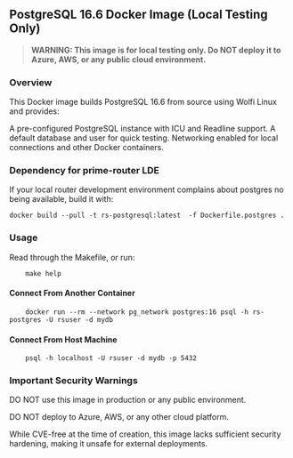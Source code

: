 ## PostgreSQL 16.6 Docker Image (Local Testing Only)

> **WARNING: This image is for local testing only. Do NOT deploy it to Azure, AWS, or any public cloud environment.**

### Overview

This Docker image builds PostgreSQL 16.6 from source using Wolfi Linux and provides:

A pre-configured PostgreSQL instance with ICU and Readline support.
A default database and user for quick testing.
Networking enabled for local connections and other Docker containers.

### Dependency for prime-router LDE

If your local router development environment complains about postgres no being available, build it with:

```shell
docker build --pull -t rs-postgresql:latest  -f Dockerfile.postgres .
```


### Usage

Read through the Makefile, or run:

```shell
    make help
```

#### Connect From Another Container

```shell
    docker run --rm --network pg_network postgres:16 psql -h rs-postgres -U rsuser -d mydb
```

#### Connect From Host Machine

```shell
    psql -h localhost -U rsuser -d mydb -p 5432
```

### Important Security Warnings

DO NOT use this image in production or any public environment.

DO NOT deploy to Azure, AWS, or any other cloud platform.

While CVE-free at the time of creation, this image lacks sufficient security hardening, making it unsafe for external deployments.
